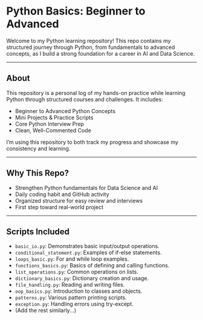 # Python Basics: Beginner to Advanced

Welcome to my Python learning repository! This repo contains my structured journey through Python, from fundamentals to advanced concepts, as I build a strong foundation for a career in AI and Data Science.

---

## About

This repository is a personal log of my hands-on practice while learning Python through structured courses and challenges. It includes:
-  Beginner to Advanced Python Concepts
-  Mini Projects & Practice Scripts
-  Core Python Interview Prep
- Clean, Well-Commented Code

I’m using this repository to both track my progress and showcase my consistency and learning.

---

## Why This Repo?

-  Strengthen Python fundamentals for Data Science and AI
-  Daily coding habit and GitHub activity
-  Organized structure for easy review and interviews
-  First step toward real-world project
---

## Scripts Included

- `basic_io.py`: Demonstrates basic input/output operations.
- `conditional_statement.py`: Examples of if-else statements.
- `loops_basic.py`: For and while loop examples.
- `functions_basics.py`: Basics of defining and calling functions.
- `list_operations.py`: Common operations on lists.
- `dictionary_basics.py`: Dictionary creation and usage.
- `file_handling.py`: Reading and writing files.
- `oop_basics.py`: Introduction to classes and objects.
- `patterns.py`: Various pattern printing scripts.
- `exception.py`: Handling errors using try-except.
- (Add the rest similarly...)
